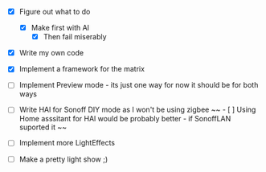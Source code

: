  - [x] Figure out what to do
     - [x] Make first with AI
         - [x] Then fail miserably
 - [x] Write my own code

 - [x] Implement a framework for the matrix
 - [ ] Implement Preview mode - its just one way for now it should be for both ways
 - [ ] Write HAl for Sonoff DIY mode as I won't be using zigbee
~~ - [ ] Using Home asssitant for HAl would be probably better - if SonoffLAN suported it ~~
 - [ ] Implement more LightEffects
 - [ ] Make a pretty light show ;)

